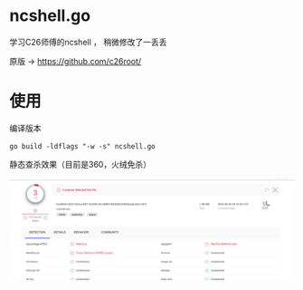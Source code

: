 # ncshell.go

学习C26师傅的ncshell ， 稍微修改了一丢丢

原版 -> https://github.com/c26root/



# 使用

编译版本

```
go build -ldflags "-w -s" ncshell.go
```

静态查杀效果（目前是360，火绒免杀）

![](WechatIMG4024.png)

